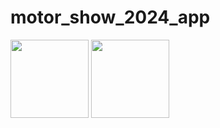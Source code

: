 # motor_show_2024_app

<img width="125px" src="https://github.com/beampra/motor_show_2024/assets/165864011/9c8292bd-2a03-49cb-b31a-00b41147c65c">

<img width="125px" src="https://github.com/beampra/motor_show_2024/assets/165864011/8c32a60b-de4b-4e93-bc2e-337eed1f799b">



